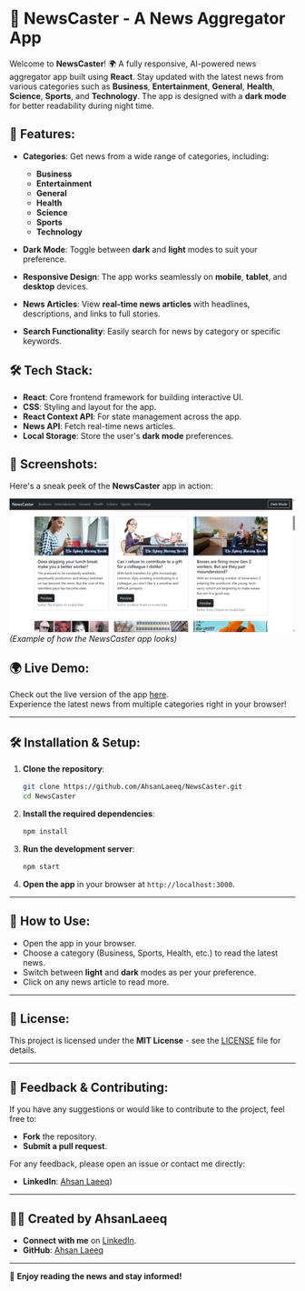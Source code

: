 # 📱 **NewsCaster - A News Aggregator App**

Welcome to **NewsCaster**! 🌍 A fully responsive, AI-powered news aggregator app built using **React**. Stay updated with the latest news from various categories such as **Business**, **Entertainment**, **General**, **Health**, **Science**, **Sports**, and **Technology**. The app is designed with a **dark mode** for better readability during night time.

## 📖 **Features:**
- **Categories**: Get news from a wide range of categories, including:
  - **Business**
  - **Entertainment**
  - **General**
  - **Health**
  - **Science**
  - **Sports**
  - **Technology**

- **Dark Mode**: Toggle between **dark** and **light** modes to suit your preference.
- **Responsive Design**: The app works seamlessly on **mobile**, **tablet**, and **desktop** devices.
- **News Articles**: View **real-time news articles** with headlines, descriptions, and links to full stories.
- **Search Functionality**: Easily search for news by category or specific keywords.

## 🛠 **Tech Stack:**
- **React**: Core frontend framework for building interactive UI.
- **CSS**: Styling and layout for the app.
- **React Context API**: For state management across the app.
- **News API**: Fetch real-time news articles.
- **Local Storage**: Store the user's **dark mode** preferences.

## 📸 **Screenshots:**

Here's a sneak peek of the **NewsCaster** app in action:

![NewsCaster App Screenshot](src/assets/Capture.png)  
*(Example of how the NewsCaster app looks)*

## 🌍 **Live Demo:**
Check out the live version of the app [here](https://ahsanlaeeq.github.io/Newscaster_app/).  
Experience the latest news from multiple categories right in your browser!

---

## 🛠 **Installation & Setup:**

1. **Clone the repository**:

    ```bash
    git clone https://github.com/AhsanLaeeq/NewsCaster.git
    cd NewsCaster
    ```

2. **Install the required dependencies**:

    ```bash
    npm install
    ```

3. **Run the development server**:

    ```bash
    npm start
    ```

4. **Open the app** in your browser at `http://localhost:3000`.

---

## 📝 **How to Use:**
- Open the app in your browser.
- Choose a category (Business, Sports, Health, etc.) to read the latest news.
- Switch between **light** and **dark** modes as per your preference.
- Click on any news article to read more.

---

## 📄 **License:**
This project is licensed under the **MIT License** - see the [LICENSE](LICENSE) file for details.

---

## 💬 **Feedback & Contributing:**

If you have any suggestions or would like to contribute to the project, feel free to:

- **Fork** the repository.
- **Submit a pull request**.

For any feedback, please open an issue or contact me directly:

- **LinkedIn**: [Ahsan Laeeq](https://www.linkedin.com/public-profile/settings?trk=d_flagship3_profile_self_view_public_profile))

---

## 👨‍💻 **Created by AhsanLaeeq**

- **Connect with me** on [LinkedIn](https://www.linkedin.com/public-profile/settings?trk=d_flagship3_profile_self_view_public_profile).
- **GitHub**: [Ahsan Laeeq](https://github.com/AhsanLaeeq)

---

🌟 **Enjoy reading the news and stay informed!**
